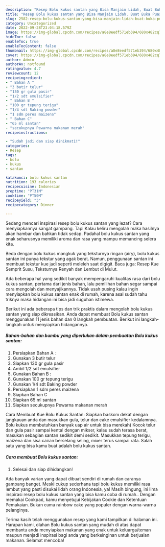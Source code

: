 ```yaml
---
description: "Resep Bolu kukus santan yang Bisa Manjain Lidah, Buat Buka Puasa Menggugah Selera"
title: "Resep Bolu kukus santan yang Bisa Manjain Lidah, Buat Buka Puasa Menggugah Selera"
slug: 2582-resep-bolu-kukus-santan-yang-bisa-manjain-lidah-buat-buka-puasa-menggugah-selera
category: Uncategorized
date: 2022-09-28T23:04:18.579Z
image: https://img-global.cpcdn.com/recipes/a8e8eedf571eb394/680x482cq70/bolu-kukus-santan-foto-resep-utama.jpg
hideToc: false
enableToc: true
enableTocContent: false
thumbnail: https://img-global.cpcdn.com/recipes/a8e8eedf571eb394/680x482cq70/bolu-kukus-santan-foto-resep-utama.jpg
cover: https://img-global.cpcdn.com/recipes/a8e8eedf571eb394/680x482cq70/bolu-kukus-santan-foto-resep-utama.jpg
author: Admin
authorAv: notfound
ratingvalue: 4.7
reviewcount: 12
recipeingredient:
- " Bahan A "
- "3 butir telur"
- "130 gr gula pasir"
- "1/2 sdt emulsifier"
- " Bahan B "
- "100 gr tepung terigu"
- "1/4 sdt Baking powder"
- "1 sdm peres maizena"
- " Bahan C"
- "65 ml santan"
- "secukupnya Pewarna makanan merah"
recipeinstructions:

- "Sudah jadi dan siap dinikmati!"
categories:
- Resep
tags:
- bolu
- kukus
- santan

katakunci: bolu kukus santan 
nutrition: 193 calories
recipecuisine: Indonesian
preptime: "PT31M"
cooktime: "PT50M"
recipeyield: "3"
recipecategory: Dinner

---
```



Sedang mencari inspirasi resep bolu kukus santan yang lezat? Cara menyiapkannya sangat gampang. Tapi Kalau keliru mengolah maka hasilnya akan hambar dan bahkan tidak sedap. Padahal bolu kukus santan yang enak seharusnya memiliki aroma dan rasa yang mampu memancing selera kita.


Beda dengan bolu kukus mangkuk yang teksturnya ringan (airy), bolu kukus santan ini punya tekstur yang agak berat. Namun, penggunaan santan ini membuat tekstur kue jadi seperti meleleh saat digigit. Baca juga: Resep Kue Semprit Susu, Teksturnya Renyah dan Lembut di Mulut.

Ada beberapa hal yang sedikit banyak mempengaruhi kualitas rasa dari bolu kukus santan, pertama dari jenis bahan, lalu pemilihan bahan segar sampai cara mengolah dan menyajikannya. Tidak usah pusing kalau ingin menyiapkan bolu kukus santan enak di rumah, karena asal sudah tahu triknya maka hidangan ini bisa jadi suguhan istimewa.


Berikut ini ada beberapa tips dan trik praktis dalam mengolah bolu kukus santan yang siap dikreasikan. Anda dapat membuat Bolu kukus santan menggunakan 11 jenis bahan dan 0 langkah pembuatan. Berikut ini langkah-langkah untuk menyiapkan hidangannya.

<!--inarticleads1-->

##### Bahan-bahan dan bumbu yang diperlukan dalam pembuatan Bolu kukus santan:

1. Persiapkan  Bahan A :
1. Gunakan 3 butir telur
1. Siapkan 130 gr gula pasir
1. Ambil 1/2 sdt emulsifier
1. Gunakan  Bahan B :
1. Gunakan 100 gr tepung terigu
1. Gunakan 1/4 sdt Baking powder
1. Persiapkan 1 sdm peres maizena
1. Siapkan  Bahan C
1. Siapkan 65 ml santan
1. Siapkan secukupnya Pewarna makanan merah


Cara Membuat Kue Bolu Kukus Santan: Siapkan baskom dekat dengan jangkauan anda dan masukkan gula, telur dan cake emulsifier kedalamnya. Bolu kukus membutuhkan banyak uap air untuk bisa merekah) Kocok telur dan gula pasir sampai kental dengan mikser, kalau sudah terasa berat, masukan sebagian santan sedikit demi sedikit. Masukkan tepung terigu, maizena dan sisa cairan berselang seling, mixer terus sampai rata. Salah satu yang bisa kamu buat adalah bolu kukus santan. 

<!--inarticleads2-->

##### Cara membuat Bolu kukus santan:


1. Selesai dan siap dihidangkan!

Ada banyak varian yang dapat dibuat sendiri di rumah dan caranya gampang banget. Meski cukup sederhana tapi bolu kukus memiliki rasa lembut yang pasti disukai lidah orang Indonesia, ya! Masih bingung, ini lima inspirasi resep bolu kukus santan yang bisa kamu coba di rumah.. Dengan memakai Cookpad, kamu menyetujui Kebijakan Cookie dan Ketentuan Pemakaian. Bukan cuma rainbow cake yang populer dengan warna-warna pelanginya. 

Terima kasih telah menggunakan resep yang kami tampilkan di halaman ini. Harapan kami, olahan Bolu kukus santan yang mudah di atas dapat membantu anda menyiapkan makanan yang enak untuk keluarga/teman maupun menjadi inspirasi bagi anda yang berkeinginan untuk berjualan makanan. Selamat mencoba!
